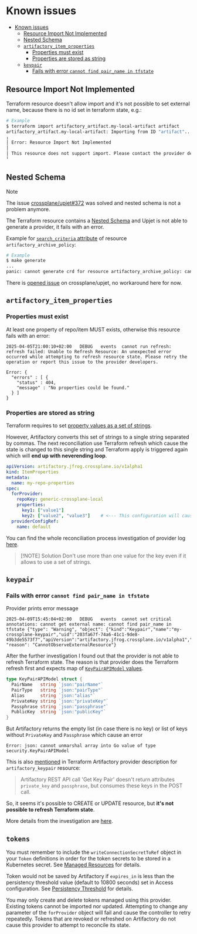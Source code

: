 
<!-- markdownlint-disable no-hard-tabs -->
# Known issues

- [Known issues](#known-issues)
  - [Resource Import Not Implemented](#resource-import-not-implemented)
  - [Nested Schema](#nested-schema)
  - [`artifactory_item_properties`](#artifactory_item_properties)
    - [Properties must exist](#properties-must-exist)
    - [Properties are stored as string](#properties-are-stored-as-string)
  - [`keypair`](#keypair)
    - [Fails with error `cannot find pair_name in tfstate`](#fails-with-error-cannot-find-pair_name-in-tfstate)

## Resource Import Not Implemented

Terraform resource doesn't allow import and it's not possible to set external name, because there is no id set in terraform state, e.g.:

```bash
# Example
$ terraform import artifactory_artifact.my-local-artifact artifact
artifactory_artifact.my-local-artifact: Importing from ID "artifact"...
╷
│ Error: Resource Import Not Implemented
│
│ This resource does not support import. Please contact the provider developer for additional information.
╵
```

## Nested Schema

> [!NOTE]
> The issue [crossplane/upjet#372](https://github.com/crossplane/upjet/issues/372) was solved and nested schema is not a problem anymore.

The Terraform resource contains a [Nested Schema](https://developer.hashicorp.com/terraform/plugin/framework/handling-data/attributes#nested-attribute-types) and Upjet is not able to generate a provider, it fails with an error.

Example for [`search_criteria` attribute](https://registry.terraform.io/providers/jfrog/artifactory/12.9.1/docs/resources/archive_policy#nested-schema-for-search_criteria) of resource `artifactory_archive_policy`:

```bash
# Example
$ make generate
...
panic: cannot generate crd for resource artifactory_archive_policy: cannot build types for ArchivePolicy: cannot build the Types for resource "artifactory_archive_policy": cannot infer type from schema of field search_criteria: invalid schema type TypeInvalid
```

There is [opened issue](https://github.com/crossplane/upjet/issues/372) on crossplane/upjet, no workaround here for now.

## `artifactory_item_properties`

### Properties must exist

At least one property of repo/item MUST exists, otherwise this resource fails with an error:

```log
2025-04-05T21:00:10+02:00	DEBUG	events	cannot run refresh: refresh failed: Unable to Refresh Resource: An unexpected error occurred while attempting to refresh resource state. Please retry the operation or report this issue to the provider developers.

Error: {
  "errors" : [ {
    "status" : 404,
    "message" : "No properties could be found."
  } ]
}
```

### Properties are stored as string

Terraform requires to set [property values as a set of strings](https://registry.terraform.io/providers/jfrog/artifactory/latest/docs/resources/item_properties#properties-1).

However, Artifactory converts this set of strings to a single string separated by commas. The next reconciliation use Terraform refresh which cause the state is changed to this single string and Terraform apply is triggered again which will **end up with neverending loop**.

```yaml
apiVersion: artifactory.jfrog.crossplane.io/v1alpha1
kind: ItemProperties
metadata:
  name: my-repo-properties
spec:
  forProvider:
    repoKey: generic-crossplane-local
    properties:
      key1: ["value1"]
      key2: ["value2", "value3"]    # <--- This configuration will cause neverending reconciliation loop
  providerConfigRef:
    name: default
```

You can find the whole reconciliation process investigation of provider log [here](./docs/artifact/item_properties/reconsiliation-process-investigation.log).

> [!NOTE] Solution
> Don't use more than one value for the key even if it allows to use a set of strings.

## `keypair`

### Fails with error `cannot find pair_name in tfstate`

Provider prints error message

```log
2025-04-09T15:45:04+02:00	DEBUG	events	cannot set critical annotations: cannot get external name: cannot find pair_name in tfstate	{"type": "Warning", "object": {"kind":"Keypair","name":"my-crossplane-keypair","uid":"203fa67f-74a6-41c1-9de8-49b3de5573f7","apiVersion":"artifactory.jfrog.crossplane.io/v1alpha1","resourceVersion":"236597"}, "reason": "CannotObserveExternalResource"}
```

After the further investigation I found out that the provider is not able to refresh Terraform state. The reason is that provider does the Terraform refresh first and expects map of [`KeyPairAPIModel` values](https://github.com/jfrog/terraform-provider-artifactory/blob/v12.9.1/pkg/artifactory/resource/security/resource_artifactory_keypair.go#L60-L67).

```go
type KeyPairAPIModel struct {
  PairName   string `json:"pairName"`
  PairType   string `json:"pairType"`
  Alias      string `json:"alias"`
  PrivateKey string `json:"privateKey"`
  Passphrase string `json:"passphrase"`
  PublicKey  string `json:"publicKey"`
}
```

But Artifactory returns the empty list (in case there is no key) or list of keys without `PrivateKey` and `Passphrase` which cause an error

```log
Error: json: cannot unmarshal array into Go value of type security.KeyPairAPIModel
```

This is also [mentioned](https://registry.terraform.io/providers/jfrog/artifactory/latest/docs/resources/keypair#argument-reference) in Terraform Artifactory provider description for `artifactory_keypair` resource:

> Artifactory REST API call 'Get Key Pair' doesn't return attributes `private_key` and `passphrase`, but consumes these keys in the POST call.

So, it seems it's possible to CREATE or UPDATE resource, but **it's not possible to refresh Terraform state**.

More details from the investigation are [here](./docs/security/keypair/cannot-find-pair-name-in-tfstate.md).

## `tokens`

You must remember to include the `writeConnectionSecretToRef` object in your `Token` definitions in order for the token secrets to be stored in a Kubernetes secret. See [Managed Resources](https://docs.crossplane.io/v2.0/managed-resources/managed-resources/#writeconnectionsecrettoref) for details.

Token would not be saved by Artifactory if `expires_in` is less than the persistency threshold value (default to 10800 seconds) set in Access configuration. See [Persistency Threshold](https://jfrog.com/help/r/jfrog-platform-administration-documentation/use-the-revocable-and-persistency-thresholds) for details.

You may only create and delete tokens managed using this provider. Existing tokens cannot be imported nor updated. Attempting to change any parameter of the `forProvider` object will fail and cause the controller to retry repeatedly. Tokens that are revoked or refreshed on Artifactory do not cause this provider to attempt to reconcile its state.
